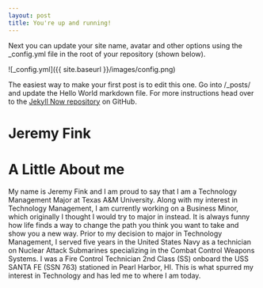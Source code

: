 ```yaml
---
layout: post
title: You're up and running!
---
```


Next you can update your site name, avatar and other options using the _config.yml file in the root of your repository (shown below).

![_config.yml]({{ site.baseurl }}/images/config.png)

The easiest way to make your first post is to edit this one. Go into /_posts/ and update the Hello World markdown file. For more instructions head over to the [Jekyll Now repository](https://github.com/barryclark/jekyll-now) on GitHub.


# Jeremy Fink

# A Little About me

My name is Jeremy Fink and I am proud to say that I am a Technology Management Major at Texas A&M University.
Along with my interest in Technology Management, I am currently working on a Business Minor, which originally I thought I would try to major in instead. 
It is always funny how life finds a way to change the path you think you want to take and show you a new way.
Prior to my decision to major in Technology Management, I served five years in the United States Navy as a technician on Nuclear Attack Submarines specializing in the Combat Control Weapons Systems.
I was a Fire Control Technician 2nd Class (SS) onboard the USS SANTA FE (SSN 763) stationed in Pearl Harbor, HI. 
This is what spurred my interest in Technology and has led me to where I am today.
